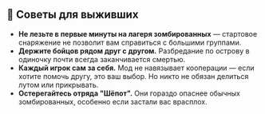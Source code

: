 ## 🧠 Советы для выживших

- **Не лезьте в первые минуты на лагеря зомбированных** — стартовое снаряжение не позволит вам справиться с большими группами.
- **Держите бойцов рядом друг с другом.** Разбредание по острову в одиночку почти всегда заканчивается смертью.
- **Каждый игрок сам за себя.** Мод не навязывает кооперации — если хотите помочь другу, это ваш выбор. Но никто не обязан делиться лутом или прикрывать.
- **Остерегайтесь отряда "Шёпот".** Они гораздо опаснее обычных зомбированных, особенно если застали вас врасплох.

